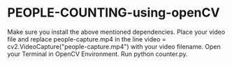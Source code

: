 # PEOPLE-COUNTING-using-openCV
Make sure you install the above mentioned dependencies. Place your video file and replace people-capture.mp4 in the line video = cv2.VideoCapture("people-capture.mp4") with your video filename. Open your Terminal in OpenCV Environment. Run python counter.py.
